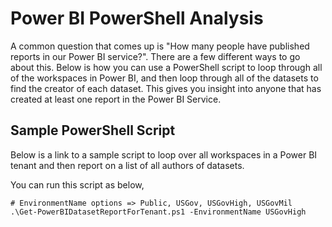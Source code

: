 # Power BI PowerShell Analysis

A common question that comes up is "How many people have published reports in our Power BI service?".  There are a few different ways to go about this.  Below is how you can use a PowerShell script to loop through all of the workspaces in Power BI, and then loop through all of the datasets to find the creator of each dataset.  This gives you insight into anyone that has created at least one report in the Power BI Service.

## Sample PowerShell Script

Below is a link to a sample script to loop over all workspaces in a Power BI tenant and then report on a list of all authors of datasets.

You can run this script as below,

````
# EnvironmentName options => Public, USGov, USGovHigh, USGovMil
.\Get-PowerBIDatasetReportForTenant.ps1 -EnvironmentName USGovHigh
````